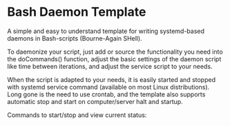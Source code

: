 # Bash Daemon Template

A simple and easy to understand template for writing systemd-based daemons in Bash-scripts (Bourne-Again SHell).

To daemonize your script, just add or source the functionality you need into the doCommands() function, adjust the basic settings of the daemon script like time between iterations, and adjust the service script to your needs. 

When the script is adapted to your needs, it is easily started and stopped with systemd service command (available on most Linux distributions). Long gone is the need to use crontab, and the template also supports automatic stop and start on computer/server halt and startup.

Commands to start/stop and view current status:
